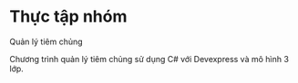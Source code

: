 # Thực tập nhóm
Quản lý tiêm chủng

Chương trình quản lý tiêm chủng sử dụng C# với Devexpress và mô hình 3 lớp.
